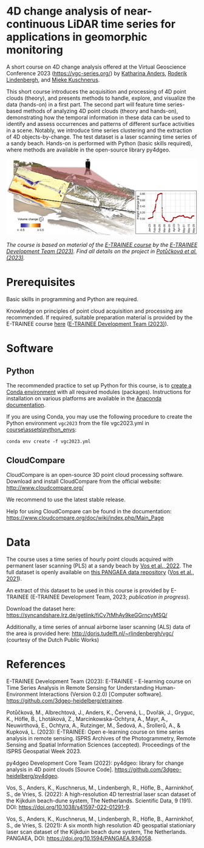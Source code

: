 # 4D change analysis of near-continuous LiDAR time series for applications in geomorphic monitoring

A short course on 4D change analysis offered at the Virtual Geoscience Conference 2023 (https://vgc-series.org/) by [Katharina Anders](https://www.professoren.tum.de/anders-katharina), [Roderik Lindenbergh](https://www.tudelft.nl/citg/over-faculteit/afdelingen/geoscience-remote-sensing/staff/scientific-staff/dr-rc-roderik-lindenbergh), and [Mieke Kuschnerus](https://www.tudelft.nl/citg/over-faculteit/afdelingen/geoscience-remote-sensing/staff/phd-students/m-mieke-kuschnerus).

This short course introduces the acquisition and processing of 4D point clouds (theory), and presents methods to handle, explore, and visualize the data (hands-on) in a first part. The second part will feature time series-based methods of analyzing 4D point clouds (theory and hands-on), demonstrating how the temporal information in these data can be used to identify and assess occurrences and patterns of different surface activities in a scene. Notably, we introduce time series clustering and the extraction of 4D objects-by-change. The test dataset is a laser scanning time series of a sandy beach. Hands-on is performed with Python (basic skills required), where methods are available in the open-source library py4dgeo.

![graphical_abstract](course/assets/img/VGC_ShortCourse_4DChangeAnalysis_Figure.png)

_The course is based on material of the [E-TRAINEE course](https://github.com/3dgeo-heidelberg/etrainee) by the [E-TRAINEE Development Team (2023)](#references). Find all details on the project in [Potůčková et al. (2023)](#references)._

# Prerequisites

Basic skills in programming and Python are required. 

Knowledge on principles of point cloud acquisition and processing are recommended. If required, suitable preparation material is provided by the E-TRAINEE course [here](https://3dgeo-heidelberg.github.io/etrainee/module3/01_pointcloud_principles/01_pointcloud_principles.html) ([E-TRAINEE Development Team (2023)](#references)).

# Software

## Python

The recommended practice to set up Python for this course, is to [create a Conda environment](https://docs.conda.io/projects/conda/en/4.6.0/_downloads/52a95608c49671267e40c689e0bc00ca/conda-cheatsheet.pdf) with all required modules (packages). Instructions for installation on various platforms are available in the [Anaconda documentation](https://docs.anaconda.com/anaconda/).

If you are using Conda, you may use the following procedure to create the Python environment `vgc2023` from the file vgc2023.yml in [course\assets\python_envs]():

```
conda env create -f vgc2023.yml
```

## CloudCompare

CloudCompare is an open-source 3D point cloud processing software. Download and install CloudCompare from the official website: http://www.cloudcompare.org/

We recommend to use the latest stable release.

Help for using CloudCompare can be found in the documentation: https://www.cloudcompare.org/doc/wiki/index.php/Main_Page


# Data

The course uses a time series of hourly point clouds acquired with permanent laser scanning (PLS) at a sandy beach by [Vos et al., 2022](#references). The full dataset is openly available on [this PANGAEA data repository](https://doi.org/10.1594/PANGAEA.934058) ([Vos et al., 2021](#references)).

An extract of this dataset to be used in this course is provided by E-TRAINEE (E-TRAINEE Development Team, 2023; _publication in progress_).

Download the dataset here: https://syncandshare.lrz.de/getlink/fiCv7tMhAy9keGGrncyMSQ/

Additionally, a time series of annual airborne laser scanning (ALS) data of the area is provided here: http://doris.tudelft.nl/~rlindenbergh/vgc/ (courtesy of the Dutch Public Works)

# References

E-TRAINEE Development Team (2023): E-TRAINEE - E-learning course on Time Series Analysis in Remote Sensing for Understanding Human-Environment Interactions (Version 0.2.0) [Computer software]. https://github.com/3dgeo-heidelberg/etrainee.

Potůčková, M., Albrechtová, J., Anders, K., Červená, L., Dvořák, J., Gryguc, K., Höfle, B., Lhotáková, Z., Marcinkowska-Ochtyra, A., Mayr, A., Neuwirthová, E., Ochtyra, A., Rutzinger, M., Šedová, A., Šrollerů, A., & Kupková, L. (2023): E-TRAINEE: Open e-learning course on time series analysis in remote sensing. ISPRS Archives of the Photogrammetry, Remote Sensing and Spatial Information Sciences (accepted). Proceedings of the ISPRS Geospatial Week 2023.

py4dgeo Development Core Team (2022): py4dgeo: library for change analysis in 4D point clouds [Source Code]. https://github.com/3dgeo-heidelberg/py4dgeo.

Vos, S., Anders, K., Kuschnerus, M., Lindenbergh, R., Höfle, B., Aarninkhof, S., de Vries, S. (2022): A high-resolution 4D terrestrial laser scan dataset of the Kijkduin beach-dune system, The Netherlands. Scientific Data, 9 (191). DOI: https://doi.org/10.1038/s41597-022-01291-9.

Vos, S., Anders, K., Kuschnerus, M., Lindenbergh, R., Höfle, B., Aarninkhof, S., de Vries, S. (2021): A six month high resolution 4D geospatial stationiary laser scan dataset of the Kijkduin beach dune system, The Netherlands. PANGAEA, DOI: https://doi.org/10.1594/PANGAEA.934058.

